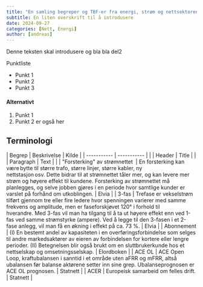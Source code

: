 ```yaml
---
title: "En samling begreper og TBF-er fra energi, strøm og nettsektoren"
subtitle: En liten overskrift til å introdusere
date: 2024-09-27
categories: [Nett, Energi]
author: [andreas]
---
```


Denne teksten skal introdusere og bla bla del2

Punktliste
- Punkt 1
- Punkt 2
- Punkt 3

#### Alternativt
1. Punkt 1
2. Punkt 2 er også her

## Terminologi

| Begrep      | Beskrivelse | Kilde    |
| ----------- | ----------- |        |
| Header      | Title       |        |
| Paragraph   | Text        |        |
|	"Forsterking" av strømnettet 	|	En forsterking kan være bytte til større trafo, større linjer, større kabler, ny nettstasjon osv. Dette bidrar til at strømnettet tåler mer, og kan levere mer strøm og høyere effekt til kundene. Forsterking av strømnettet må planlegges, og selve jobben gjøres i en periode hvor samtlige kunder er varslet på forhånd om utkoblingen.	|	Elvia	|
|	3-fas	|	Trefase er vekselstrøm tilført gjennom tre eller fire ledere hvor spenningen varierer med samme frekvens og amplitude, men er faseforskjøvet 120° i forhold til hverandre. Med 3-fas vil man ha tilgang til å ta ut høyere effekt enn ved 1-fas ved samme strømstyrke (ampere). Ved å legge til den 3-fasen i et 2-fase anlegg, vil man få en økning i effekt på ca. 73 %.	|	Elvia	|
|	Abonnement	|	(I) En bestemt andel av kapasiteten i en overføringsforbindelse som selges til andre markedsaktører av eieren av forbindelsen for kortere eller lengre perioder. (II) Betegnelsen blir også brukt om en sluttbrukerkunde hos et nettselskap og omsetningsselskap.	|	Elordboken	|
|	ACE OL 	|	ACE Open Loop, kraftubalansen i sanntid i et område uten aFRR og mFRR, altså ubalansen før balanse aktørene setter inn sine grep. Ubalanseprognosen er ACE OL prognosen.	|	Statnett	|
|	ACER	|	Europeisk samarbeid om felles drift.	|	Statnett	|

